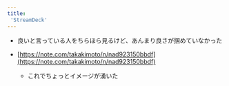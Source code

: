 ```yaml
---
title:
 'StreamDeck'
---
```


- 良いと言っている人をちらほら見るけど、あんまり良さが掴めていなかった

- [https://note.com/takakimoto/n/nad923150bbdf](https://note.com/takakimoto/n/nad923150bbdf)
    - これでちょっとイメージが湧いた
